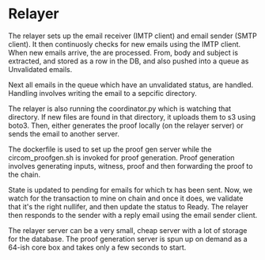 # Relayer

The relayer sets up the email receiver (IMTP client) and email sender (SMTP client). It then continuosly checks for new emails using the IMTP client. 
When new emails arrive, the are processed. From, body and subject is extracted, and stored as a row in the DB, and also pushed into a queue as Unvalidated emails. 

Next all emails in the queue which have an unvalidated status, are handled. Handling involves writing the email to a sepcific directory.

The relayer is also running the coordinator.py which is watching that directory. If new files are found in that directory, it uploads them to s3 using boto3. 
Then, either generates the proof locally (on the relayer server) or sends the email to another server.

The dockerfile is used to set up the proof gen server while the circom_proofgen.sh is invoked for proof generation. Proof generation involves generating inputs, witness, proof and then forwarding the proof to the chain. 

State is updated to pending for emails for which tx has been sent. Now, we watch for the transaction to mine on chain and once it does, we validate that it's the right nullifer, and then update the status to Ready. The relayer then responds to the sender with a reply email using the email sender client.

The relayer server can be a very small, cheap server with a lot of storage for the database. The proof generation server is spun up on demand as a 64-ish core box and takes only a few seconds to start.